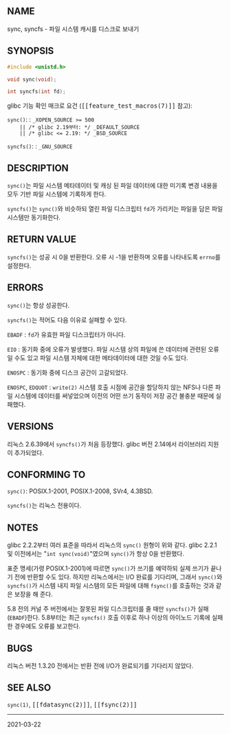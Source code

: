 ## NAME

sync, syncfs - 파일 시스템 캐시를 디스크로 보내기

## SYNOPSIS

```c
#include <unistd.h>

void sync(void);

int syncfs(int fd);
```

glibc 기능 확인 매크로 요건 (<tt>[[feature_test_macros(7)]]</tt> 참고):

`sync()`:
:   `_XOPEN_SOURCE >= 500`<br>
    `    || /* glibc 2.19부터: */ _DEFAULT_SOURCE`<br>
    `    || /* glibc <= 2.19: */ _BSD_SOURCE`

`syncfs()`:
:   `_GNU_SOURCE`

## DESCRIPTION

`sync()`는 파일 시스템 메타데이터 및 캐싱 된 파일 데이터에 대한 미기록 변경 내용을 모두 기반 파일 시스템에 기록하게 한다.

`syncfs()`는 `sync()`와 비슷하되 열린 파일 디스크립터 `fd`가 가리키는 파일을 담은 파일 시스템만 동기화한다.

## RETURN VALUE

`syncfs()`는 성공 시 0을 반환한다. 오류 시 -1을 반환하며 오류를 나타내도록 `errno`를 설정한다.

## ERRORS

`sync()`는 항상 성공한다.

`syncfs()`는 적어도 다음 이유로 실패할 수 있다.

`EBADF`
:   `fd`가 유효한 파일 디스크립터가 아니다.

`EIO`
:   동기화 중에 오류가 발생했다. 파일 시스템 상의 파일에 쓴 데이터에 관련된 오류일 수도 있고 파일 시스템 자체에 대한 메타데이터에 대한 것일 수도 있다.

`ENOSPC`
:   동기화 중에 디스크 공간이 고갈되었다.

`ENOSPC`, `EDQUOT`
:   `write(2)` 시스템 호출 시점에 공간을 할당하지 않는 NFS나 다른 파일 시스템에 데이터를 써넣었으며 이전의 어떤 쓰기 동작이 저장 공간 불충분 때문에 실패했다.

## VERSIONS

리눅스 2.6.39에서 `syncfs()`가 처음 등장했다. glibc 버전 2.14에서 라이브러리 지원이 추가되었다.

## CONFORMING TO

`sync()`: POSIX.1-2001, POSIX.1-2008, SVr4, 4.3BSD.

`syncfs()`는 리눅스 전용이다.

## NOTES

glibc 2.2.2부터 여러 표준을 따라서 리눅스의 `sync()` 원형이 위와 같다. glibc 2.2.1 및 이전에서는 "`int sync(void)`"였으며 `sync()`가 항상 0을 반환했다.

표준 명세(가령 POSIX.1-2001)에 따르면 `sync()`가 쓰기를 예약하되 실제 쓰기가 끝나기 전에 반환할 수도 있다. 하지만 리눅스에서는 I/O 완료를 기다리며, 그래서 `sync()`와 `syncfs()`가 시스템 내지 파일 시스템의 모든 파일에 대해 `fsync()`를 호출하는 것과 같은 보장을 해 준다.

5.8 전의 커널 주 버전에서는 잘못된 파일 디스크립터를 줄 때만 `syncfs()`가 실패(`EBADF`)한다. 5.8부터는 최근 `syncfs()` 호출 이후로 하나 이상의 아이노드 기록에 실패한 경우에도 오류를 보고한다.

## BUGS

리눅스 버전 1.3.20 전에서는 반환 전에 I/O가 완료되기를 기다리지 않았다.

## SEE ALSO

`sync(1)`, <tt>[[fdatasync(2)]]</tt>, <tt>[[fsync(2)]]</tt>

----

2021-03-22
